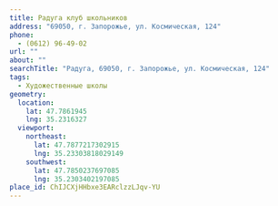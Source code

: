 ```yaml
---
title: Радуга клуб школьников
address: "69050, г. Запорожье, ул. Космическая, 124"
phone:
  - (0612) 96-49-02
url: ""
about: ""
searchTitle: "Радуга, 69050, г. Запорожье, ул. Космическая, 124"
tags:
  - Художественные школы
geometry:
  location:
    lat: 47.7861945
    lng: 35.2316327
  viewport:
    northeast:
      lat: 47.7877217302915
      lng: 35.23303818029149
    southwest:
      lat: 47.7850237697085
      lng: 35.2303402197085
place_id: ChIJCXjHHbxe3EARclzzLJqv-YU
---
```

